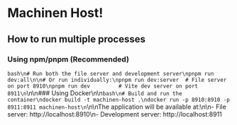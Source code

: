 # Machinen Host!

## How to run multiple processes
### Using npm/pnpm (Recommended)



```bash\n# Run both the file server and development server\npnpm run dev:all\n\n# Or run individually:\npnpm run dev:server  # File server on port 8910\npnpm run dev         # Vite dev server on port 8911\n```\n\n### Using Docker\n\n```bash\n# Build and run the container\ndocker build -t machinen-host .\ndocker run -p 8910:8910 -p 8911:8911 machinen-host\n```\n\nThe application will be available at:\n\n- File server: http://localhost:8910\n- Development server: http://localhost:8911